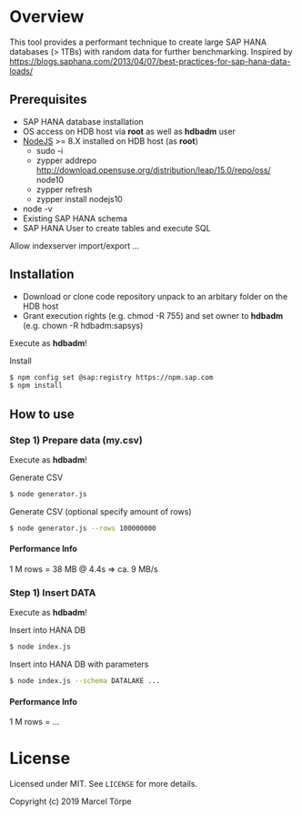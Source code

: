 # Overview

This tool provides a performant technique to create large SAP HANA databases (> 1TBs) with random data for further benchmarking.
Inspired by https://blogs.saphana.com/2013/04/07/best-practices-for-sap-hana-data-loads/

## Prerequisites

* SAP HANA database installation
* OS access on HDB host via **root** as well as **hdbadm** user
* [NodeJS](https://nodejs.org) >= 8.X installed on HDB host (as **root**)
  * sudo -i
  * zypper addrepo http://download.opensuse.org/distribution/leap/15.0/repo/oss/ node10
  * zypper refresh
  * zypper install nodejs10
* node -v
* Existing SAP HANA schema
* SAP HANA User to create tables and execute SQL

Allow indexserver import/export ...

## Installation

* Download or clone code repository unpack to an arbitary folder on the HDB host
* Grant execution rights (e.g. chmod -R <folder> 755) and set owner to **hdbadm** (e.g. chown -R <folder> hdbadm:sapsys)

Execute as **hdbadm**!

Install
```bash
$ npm config set @sap:registry https://npm.sap.com
$ npm install
```

## How to use

### Step 1) Prepare data (my.csv)

Execute as **hdbadm**!

Generate CSV
```bash
$ node generator.js
```

Generate CSV (optional specify amount of rows)
```bash
$ node generator.js --rows 100000000
```

#### Performance Info

1 M rows = 38 MB @ 4.4s => ca. 9 MB/s

### Step 1) Insert DATA

Execute as **hdbadm**!

Insert into HANA DB
```bash
$ node index.js
```

Insert into HANA DB with parameters
```bash
$ node index.js --schema DATALAKE ...
```

#### Performance Info

1 M rows = ...

# License

Licensed under MIT. See `LICENSE` for more details.

Copyright (c) 2019 Marcel Törpe